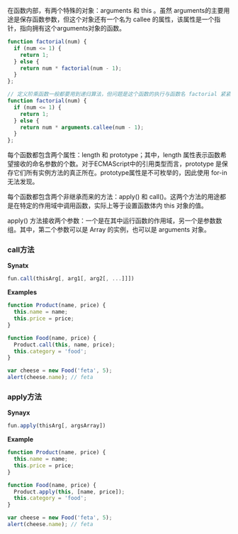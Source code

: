 在函数内部，有两个特殊的对象：arguments 和 this 。虽然 arguments的主要用途是保存函数参数，但这个对象还有一个名为 callee 的属性，该属性是一个指针，指向拥有这个arguments对象的函数。
```js
function factorial(num) {
  if (num <= 1) {
    return 1;
  } else {
    return num * factorial(num - 1);
  }
};

// 定义阶乘函数一般都要用到递归算法，但问题是这个函数的执行与函数名 factorial 紧紧耦合在了一起。为了消除这种紧密耦合的现象，可以使用arguments.callee
function factorial(num) {
  if (num <= 1) {
    return 1;
  } else {
    return num * arguments.callee(num - 1);
  }
};
```

每个函数都包含两个属性：length 和 prototype；其中，length 属性表示函数希望接收的命名参数的个数。对于ECMAScript中的引用类型而言，prototype 是保存它们所有实例方法的真正所在。prototype属性是不可枚举的，因此使用 for-in 无法发现。

每个函数都包含两个非继承而来的方法：apply() 和 call()。这两个方法的用途都是在特定的作用域中调用函数，实际上等于设置函数体内 this 对象的值。

apply() 方法接收两个参数：一个是在其中运行函数的作用域，另一个是参数数组。其中，第二个参数可以是 Array 的实例，也可以是 arguments 对象。

### call方法 
**Synatx**
```js
fun.call(thisArg[, arg1[, arg2[, ...]]])
```
**Examples**
```js
function Product(name, price) {
  this.name = name;
  this.price = price;
}

function Food(name, price) {
  Product.call(this, name, price);
  this.category = 'food';
}

var cheese = new Food('feta', 5);
alert(cheese.name); // feta
```

### apply方法   
**Synayx**
```js
fun.apply(thisArg[, argsArray])
```
**Example** 
```js
function Product(name, price) {
  this.name = name;
  this.price = price;
}

function Food(name, price) {
  Product.apply(this, [name, price]);
  this.category = 'food';
}

var cheese = new Food('feta', 5);
alert(cheese.name); // feta
```